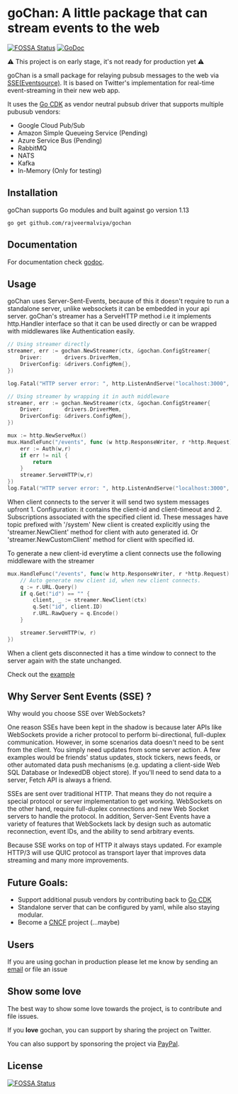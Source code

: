 # goChan: A little package that can stream events to the web

[![FOSSA Status](https://app.fossa.io/api/projects/git%2Bgithub.com%2Frajveermalviya%2Fgochan.svg?type=shield)](https://app.fossa.io/projects/git%2Bgithub.com%2Frajveermalviya%2Fgochan?ref=badge_shield)
[![GoDoc](https://godoc.org/github.com/rajveermalviya/gochan?status.svg)](https://godoc.org/github.com/rajveermalviya/gochan)

⚠ This project is on early stage, it's not ready for production yet ⚠

goChan is a small package for relaying pubsub messages to the web via
[SSE(Eventsource)](https://en.wikipedia.org/wiki/Server-sent_events).
It is based on Twitter's implementation for real-time event-streaming
in their new web app.

It uses the [Go CDK](https://gocloud.dev) as vendor neutral pubsub driver that supports multiple pubusub vendors:

- Google Cloud Pub/Sub
- Amazon Simple Queueing Service (Pending)
- Azure Service Bus (Pending)
- RabbitMQ
- NATS
- Kafka
- In-Memory (Only for testing)

## Installation

goChan supports Go modules and built against go version 1.13

```shell
go get github.com/rajveermalviya/gochan
```

## Documentation

For documentation check [godoc](https://godoc.org/github.com/rajveermalviya/gochan).

## Usage

goChan uses Server-Sent-Events, because of this it doesn't require to run a standalone server, unlike websockets it can be embedded in your api server.
goChan's streamer has a ServeHTTP method i.e it implements http.Handler interface so that it can be used directly or can be wrapped with middlewares like Authentication easily.

```go
// Using streamer directly
streamer, err := gochan.NewStreamer(ctx, &gochan.ConfigStreamer{
	Driver:       drivers.DriverMem,
	DriverConfig: &drivers.ConfigMem{},
})

log.Fatal("HTTP server error: ", http.ListenAndServe("localhost:3000", streamer))
```

```go
// Using streamer by wrapping it in auth middleware
streamer, err := gochan.NewStreamer(ctx, &gochan.ConfigStreamer{
	Driver:       drivers.DriverMem,
	DriverConfig: &drivers.ConfigMem{},
})

mux := http.NewServeMux()
mux.HandleFunc("/events", func (w http.ResponseWriter, r *http.Request) {
    err := Auth(w,r)
    if err != nil {
        return
    }
    streamer.ServeHTTP(w,r)
})
log.Fatal("HTTP server error: ", http.ListenAndServe("localhost:3000", mux))
```

When client connects to the server it will send two system messages upfront 1. Configuration: it contains the client-id and client-timeout and 2. Subscriptions associated with the specified client id. These messages have topic prefixed with '/system'
New client is created explicitly using the 'streamer.NewClient' method for client with auto generated id. Or 'streamer.NewCustomClient' method for client with specified id.

To generate a new client-id everytime a client connects use the following middleware with the streamer

```go
mux.HandleFunc("/events", func(w http.ResponseWriter, r *http.Request) {
    // Auto generate new client id, when new client connects.
    q := r.URL.Query()
    if q.Get("id") == "" {
        client, _ := streamer.NewClient(ctx)
        q.Set("id", client.ID)
        r.URL.RawQuery = q.Encode()
    }

    streamer.ServeHTTP(w, r)
})
```

When a client gets disconnected it has a time window to connect to the server again with the state unchanged.

Check out the [example](examples/1000topics)

## Why Server Sent Events (SSE) ?

Why would you choose SSE over WebSockets?

One reason SSEs have been kept in the shadow is because later APIs like WebSockets provide a richer protocol to perform bi-directional, full-duplex communication. However, in some scenarios data doesn't need to be sent from the client. You simply need updates from some server action. A few examples would be friends' status updates, stock tickers, news feeds, or other automated data push mechanisms (e.g. updating a client-side Web SQL Database or IndexedDB object store). If you'll need to send data to a server, Fetch API is always a friend.

SSEs are sent over traditional HTTP. That means they do not require a special protocol or server implementation to get working. WebSockets on the other hand, require full-duplex connections and new Web Socket servers to handle the protocol. In addition, Server-Sent Events have a variety of features that WebSockets lack by design such as automatic reconnection, event IDs, and the ability to send arbitrary events.

Because SSE works on top of HTTP it always stays updated. For example HTTP/3 will use QUIC protocol as transport layer that improves data streaming and many more improvements.

## Future Goals:

- Support additional pusub vendors by contributing back to [Go CDK](https://gocloud.dev)
- Standalone server that can be configured by yaml, while also staying modular.
- Become a [CNCF](https://cncf.io) project (...maybe)

## Users

If you are using gochan in production please let me know by sending an [email](mailto:rajveer0malviya@gmail.com) or file an issue

## Show some love

The best way to show some love towards the project, is to contribute and file issues.

If you **love** gochan, you can support by sharing the project on Twitter.

You can also support by sponsoring the project via [PayPal](https://paypal.me/rajveermalviya).

## License

[![FOSSA Status](https://app.fossa.io/api/projects/git%2Bgithub.com%2Frajveermalviya%2Fgochan.svg?type=large)](https://app.fossa.io/projects/git%2Bgithub.com%2Frajveermalviya%2Fgochan?ref=badge_large)
